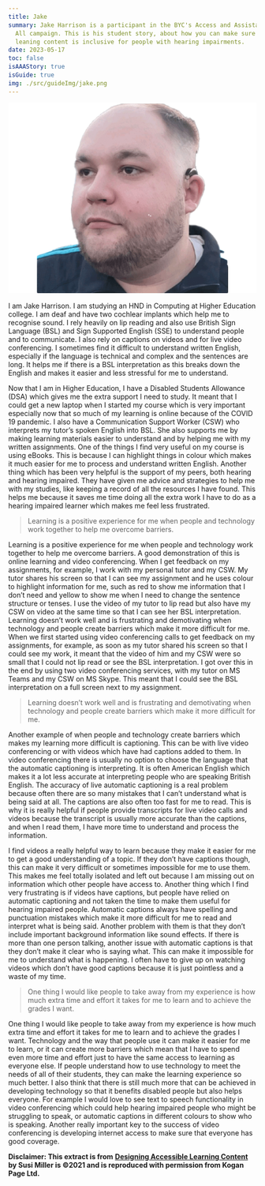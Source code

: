 ```yaml
---
title: Jake
summary: Jake Harrison is a participant in the BYC's Access and Assistance for
  All campaign. This is his student story, about how you can make sure that your
  leaning content is inclusive for people with hearing impairments.
date: 2023-05-17
toc: false
isAAAStory: true
isGuide: true
img: ./src/guideImg/jake.png
---
```

![Jake](src/guideImg/jake.png)

I am Jake Harrison. I am studying an HND in Computing at Higher Education college. I am deaf and have two cochlear implants which help me to recognise sound. I rely heavily on lip reading and also use British Sign Language (BSL) and Sign Supported English (SSE) to understand people and to communicate. I also rely on captions on videos and for live video conferencing. I sometimes find it difficult to understand written English, especially if the language is technical and complex and the sentences are long. It helps me if there is a BSL interpretation as this breaks down the English and makes it easier and less stressful for me to understand.

Now that I am in Higher Education, I have a Disabled Students Allowance (DSA) which gives me the extra support I need to study. It meant that I could get a new laptop when I started my course which is very important especially now that so much of my learning is online because of the COVID 19 pandemic. I also have a Communication Support Worker (CSW) who interprets my tutor’s spoken English into BSL. She also supports me by making learning materials easier to understand and by helping me with my written assignments. One of the things I find very useful on my course is using eBooks. This is because I can highlight things in colour which makes it much easier for me to process and understand written English. Another thing which has been very helpful is the support of my peers, both hearing and hearing impaired. They have given me advice and strategies to help me with my studies, like keeping a record of all the resources I have found. This helps me because it saves me time doing all the extra work I have to do as a hearing impaired learner which makes me feel less frustrated.

> Learning is a positive experience for me when people and technology work together to help me overcome barriers.

Learning is a positive experience for me when people and technology work together to help me overcome barriers. A good demonstration of this is online learning and video conferencing. When I get feedback on my assignments, for example, I work with my personal tutor and my CSW. My tutor shares his screen so that I can see my assignment and he uses colour to highlight information for me, such as red to show me information that I don’t need and yellow to show me when I need to change the sentence structure or tenses. I use the video of my tutor to lip read but also have my CSW on video at the same time so that I can see her BSL interpretation. Learning doesn’t work well and is frustrating and demotivating when technology and people create barriers which make it more difficult for me. When we first started using video conferencing calls to get feedback on my assignments, for example, as soon as my tutor shared his screen so that I could see my work, it meant that the video of him and my CSW were so small that I could not lip read or see the BSL interpretation. I got over this in the end by using two video conferencing services, with my tutor on MS Teams and my CSW on MS Skype. This meant that I could see the BSL interpretation on a full screen next to my assignment.

> Learning doesn’t work well and is frustrating and demotivating when technology and people create barriers which make it more difficult for me.

Another example of when people and technology create barriers which makes my learning more difficult is captioning. This can be with live video conferencing or with videos which have had captions added to them. In video conferencing there is usually no option to choose the language that the automatic captioning is interpreting. It is often American English which makes it a lot less accurate at interpreting people who are speaking British English. The accuracy of live automatic captioning is a real problem because often there are so many mistakes that I can’t understand what is being said at all. The captions are also often too fast for me to read. This is why it is really helpful if people provide transcripts for live video calls and videos because the transcript is usually more accurate than the captions, and when I read them, I have more time to understand and process the information.

I find videos a really helpful way to learn because they make it easier for me to get a good understanding of a topic. If they don’t have captions though, this can make it very difficult or sometimes impossible for me to use them. This makes me feel totally isolated and left out because I am missing out on information which other people have access to. Another thing which I find very frustrating is if videos have captions, but people have relied on automatic captioning and not taken the time to make them useful for hearing impaired people. Automatic captions always have spelling and punctuation mistakes which make it more difficult for me to read and interpret what is being said. Another problem with them is that they don’t include important background information like sound effects. If there is more than one person talking, another issue with automatic captions is that they don’t make it clear who is saying what. This can make it impossible for me to understand what is happening. I often have to give up on watching videos which don’t have good captions because it is just pointless and a waste of my time.

> One thing I would like people to take away from my experience is how much extra time and effort it takes for me to learn and to achieve the grades I want.

One thing I would like people to take away from my experience is how much extra time and effort it takes for me to learn and to achieve the grades I want. Technology and the way that people use it can make it easier for me to learn, or it can create more barriers which mean that I have to spend even more time and effort just to have the same access to learning as everyone else. If people understand how to use technology to meet the needs of all of their students, they can make the learning experience so much better. I also think that there is still much more that can be achieved in developing technology so that it benefits disabled people but also helps everyone. For example I would love to see text to speech functionality in video conferencing which could help hearing impaired people who might be struggling to speak, or automatic captions in different colours to show who is speaking. Another really important key to the success of video conferencing is developing internet access to make sure that everyone has good coverage.

**Disclaimer: This extract is from** **[Designing Accessible Learning Content](https://www.amazon.co.uk/Designing-Accessible-Learning-Content-best-practice/dp/1789668050/ref=asc_df_1789668050/)** **by Susi Miller is ©2021 and is reproduced with permission from Kogan Page Ltd.**